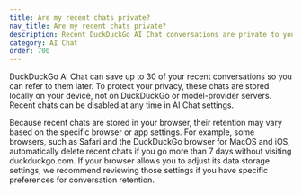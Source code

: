 ```yaml
---
title: Are my recent chats private?
nav_title: Are my recent chats private?
description: Recent DuckDuckGo AI Chat conversations are private to you and stored locally in your browser, never on DuckDuckGo or 3rd-party servers.
category: AI Chat
order: 700
---
```


DuckDuckGo AI Chat can save up to 30 of your recent conversations so you can refer to them later. To protect your privacy, these chats are stored locally on your device, not on DuckDuckGo or model-provider servers. Recent chats can be disabled at any time in AI Chat settings.

Because recent chats are stored in your browser, their retention may vary based on the specific browser or app settings. For example, some browsers, such as Safari and the DuckDuckGo browser for MacOS and iOS, automatically delete recent chats if you go more than 7 days without visiting duckduckgo.com. If your browser allows you to adjust its data storage settings, we recommend reviewing those settings if you have specific preferences for conversation retention.
